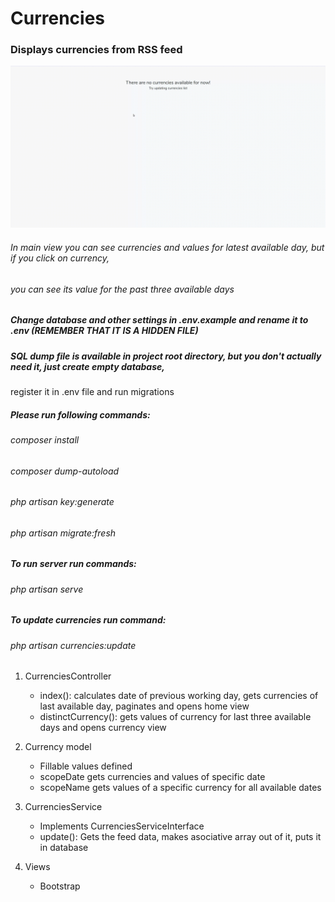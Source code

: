 # Currencies

### Displays currencies from RSS feed

![gif image showing usage](/currencies.gif)

###### In main view you can see currencies and values for latest available day, but if you click on currency,
###### you can see its value for the past three available days

##### Change database and other settings in .env.example and rename it to .env (REMEMBER THAT IT IS A HIDDEN FILE)
##### SQL dump file is available in project root directory, but you don't actually need it, just create empty database,
register it in .env file and run migrations
##### Please run following commands:
###### composer install
###### composer dump-autoload
###### php artisan key:generate
###### php artisan migrate:fresh
##### To run server run commands:
###### php artisan serve
##### To update currencies run command:
###### php artisan currencies:update


1. CurrenciesController
    * index(): calculates date of previous working day, gets currencies of last available day, paginates
    and opens home view
    * distinctCurrency(): gets values of currency for last three available days and opens currency view

1. Currency model
    * Fillable values defined
    * scopeDate gets currencies and values of specific date
    * scopeName gets values of a specific currency for all available dates
    
1. CurrenciesService
    * Implements CurrenciesServiceInterface
    * update(): Gets the feed data, makes asociative array out of it, puts it in database
   
1. Views
    * Bootstrap
